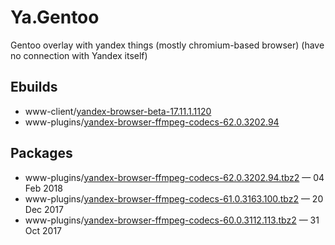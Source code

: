 # Ya.Gentoo
Gentoo overlay with yandex things (mostly chromium-based browser) (have no connection with Yandex itself)

## Ebuilds

* www-client/[yandex-browser-beta-17.11.1.1120](www-client/yandex-browser-beta/yandex-browser-beta-17.11.1.1120_p1.ebuild)
* www-plugins/[yandex-browser-ffmpeg-codecs-62.0.3202.94](www-plugins/yandex-browser-ffmpeg-codecs/yandex-browser-ffmpeg-codecs-62.0.3202.94.ebuild)

## Packages

* www-plugins/[yandex-browser-ffmpeg-codecs-62.0.3202.94.tbz2](http://gpo.al54.tk/gentoo-packages/www-plugins/yandex-browser-ffmpeg-codecs-62.0.3202.94.tbz2) — 04 Feb 2018
* www-plugins/[yandex-browser-ffmpeg-codecs-61.0.3163.100.tbz2](http://gpo.al54.tk/gentoo-packages/www-plugins/yandex-browser-ffmpeg-codecs-61.0.3163.100.tbz2) — 20 Dec 2017
* www-plugins/[yandex-browser-ffmpeg-codecs-60.0.3112.113.tbz2](http://gpo.al54.tk/gentoo-packages/www-plugins/yandex-browser-ffmpeg-codecs-60.0.3112.113.tbz2) — 31 Oct 2017

